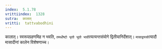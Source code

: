 ```yaml
---
index:  5.1.78
vrittiindex:  1328
sutra:  कालात्
vritti:  tattvabodhini 
---
```


कालात्। स्वरूपग्रहणमिह न भवति, `तमधीष्टो भृतो भूतो भावी`त्यत्यन्तसंयोगे द्वितीयानिर्देशात्। `मासाद्वयसो`त्यादौ मासादीनां कालेन विशेषणाच्च।

